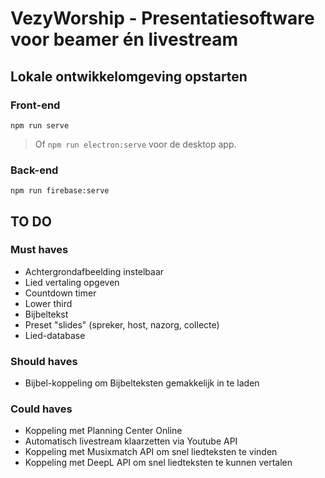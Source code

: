 # VezyWorship - Presentatiesoftware voor beamer én livestream

## Lokale ontwikkelomgeving opstarten
### Front-end
```
npm run serve
```
> Of `npm run electron:serve` voor de desktop app.

### Back-end
```
npm run firebase:serve
```

## TO DO
### Must haves
- Achtergrondafbeelding instelbaar
- Lied vertaling opgeven
- Countdown timer
- Lower third
- Bijbeltekst
- Preset "slides" (spreker, host, nazorg, collecte)
- Lied-database

### Should haves
- Bijbel-koppeling om Bijbelteksten gemakkelijk in te laden

### Could haves
- Koppeling met Planning Center Online
- Automatisch livestream klaarzetten via Youtube API
- Koppeling met Musixmatch API om snel liedteksten te vinden
- Koppeling met DeepL API om snel liedteksten te kunnen vertalen
